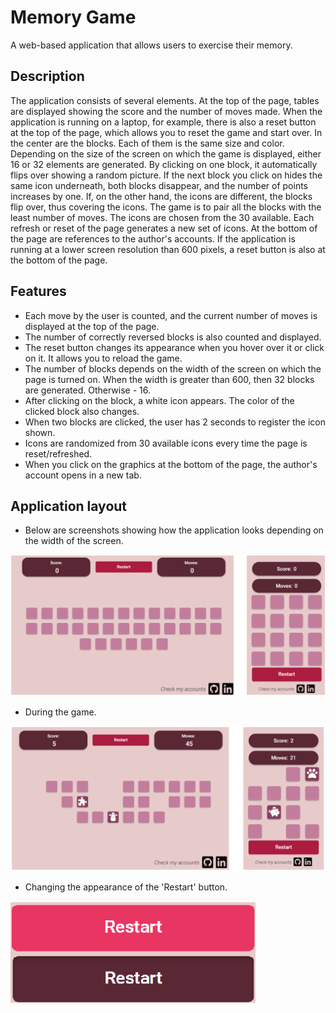 # Memory Game

A web-based application that allows users to exercise their memory. 

## Description

The application consists of several elements. At the top of the page, tables are displayed showing the score and the number of moves made.  When the application is running on a laptop, for example, there is also a reset button at the top of the page, which allows you to reset the game and start over. In the center are the blocks. Each of them is the same size and color. Depending on the size of the screen on which the game is displayed, either 16 or 32 elements are generated. By clicking on one block, it automatically flips over showing a random picture. If the next block you click on hides the same icon underneath, both blocks disappear, and the number of points increases by one. If, on the other hand, the icons are different, the blocks flip over, thus covering the icons. The game is to pair all the blocks with the least number of moves.
The icons are chosen from the 30 available. Each refresh or reset of the page generates a new set of icons.
At the bottom of the page are references to the author's accounts. If the application is running at a lower screen resolution than 600 pixels, a reset button is also at the bottom of the page.

## Features

* Each move by the user is counted, and the current number of moves is displayed at the top of the page.
* The number of correctly reversed blocks is also counted and displayed.
* The reset button changes its appearance when you hover over it or click on it. It allows you to reload the game.
* The number of blocks depends on the width of the screen on which the page is turned on. When the width is greater than 600, then 32 blocks are generated. Otherwise - 16.
* After clicking on the block, a white icon appears. The color of the clicked block also changes.
* When two blocks are clicked, the user has 2 seconds to register the icon shown.
* Icons are randomized from 30 available icons every time the page is reset/refreshed.
* When you click on the graphics at the bottom of the page, the author's account opens in a new tab.

##  Application layout

* Below are screenshots showing how the application looks depending on the width of the screen.

<img src="./images/start.png">

* During the game.

<img src="images/game.png">

* Changing the appearance of the 'Restart' button.

<img src="images/restart-button.png">
